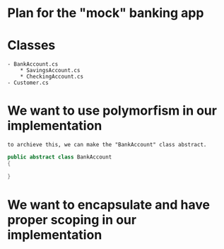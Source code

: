 # Plan for the "mock" banking app

# Classes
    - BankAccount.cs
        * SavingsAccount.cs
        * CheckingAccount.cs
    - Customer.cs

# We want to use polymorfism in our implementation
    to archieve this, we can make the "BankAccount" class abstract.
```cs
public abstract class BankAccount
{

}
```

# We want to encapsulate and have proper scoping in our implementation
```cs

```